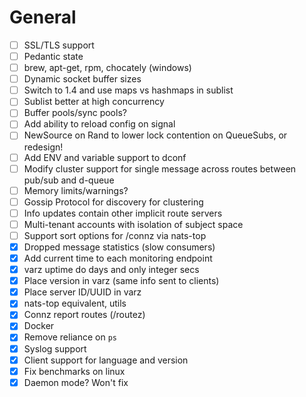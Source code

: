 
# General

- [ ] SSL/TLS support
- [ ] Pedantic state
- [ ] brew, apt-get, rpm, chocately (windows)
- [ ] Dynamic socket buffer sizes
- [ ] Switch to 1.4 and use maps vs hashmaps in sublist
- [ ] Sublist better at high concurrency
- [ ] Buffer pools/sync pools?
- [ ] Add ability to reload config on signal
- [ ] NewSource on Rand to lower lock contention on QueueSubs, or redesign!
- [ ] Add ENV and variable support to dconf
- [ ] Modify cluster support for single message across routes between pub/sub and d-queue
- [ ] Memory limits/warnings?
- [ ] Gossip Protocol for discovery for clustering
- [ ] Info updates contain other implicit route servers
- [ ] Multi-tenant accounts with isolation of subject space
- [ ] Support sort options for /connz via nats-top
- [X] Dropped message statistics (slow consumers)
- [X] Add current time to each monitoring endpoint
- [X] varz uptime do days and only integer secs
- [X] Place version in varz (same info sent to clients)
- [X] Place server ID/UUID in varz
- [X] nats-top equivalent, utils
- [X] Connz report routes (/routez)
- [X] Docker
- [X] Remove reliance on `ps`
- [X] Syslog support
- [X] Client support for language and version
- [X] Fix benchmarks on linux
- [X] Daemon mode? Won't fix
